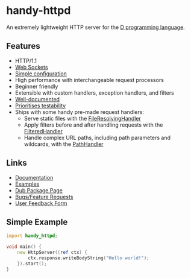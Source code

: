 # handy-httpd

An extremely lightweight HTTP server for the [D programming language](https://dlang.org/).

## Features
- HTTP/1.1
- [Web Sockets](https://andrewlalis.github.io/handy-httpd/guide/handlers/websocket-handler.html)
- [Simple configuration](https://andrewlalis.github.io/handy-httpd/guide/configuration.html)
- High performance with interchangeable request processors
- Beginner friendly
- Extensible with custom handlers, exception handlers, and filters
- [Well-documented](https://andrewlalis.github.io/handy-httpd/)
- [Prioritises testability](https://andrewlalis.github.io/handy-httpd/guide/testing.html)
- Ships with some handy pre-made request handlers:
	- Serve static files with the [FileResolvingHandler](https://andrewlalis.github.io/handy-httpd/guide/handlers/file-resolving-handler.html)
	- Apply filters before and after handling requests with the [FilteredHandler](https://andrewlalis.github.io/handy-httpd/guide/handlers/filtered-handler.html)
	- Handle complex URL paths, including path parameters and wildcards, with the [PathHandler](https://andrewlalis.github.io/handy-httpd/guide/handlers/path-handler.html)

## Links
- [Documentation](https://andrewlalis.github.io/handy-httpd/)
- [Examples](https://github.com/andrewlalis/handy-httpd/tree/main/examples)
- [Dub Package Page](https://code.dlang.org/packages/handy-httpd)
- [Bugs/Feature Requests](https://github.com/andrewlalis/handy-httpd/issues)
- [User Feedback Form](https://docs.google.com/forms/d/e/1FAIpQLSdazfaKLghGk1XpefOyDdHFfSZLaHQlCaeI9KAsaIMR5iNX6A/viewform?usp=sf_link)

## Simple Example
```d
import handy_httpd;

void main() {
	new HttpServer((ref ctx) {
		ctx.response.writeBodyString("Hello world!");
	}).start();
}
```
